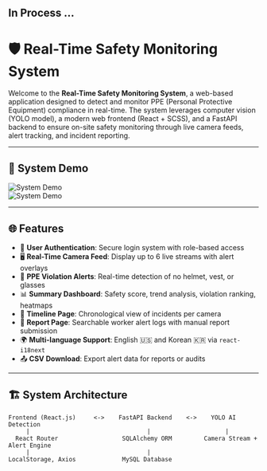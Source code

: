 ## In Process ...

# 🛡️ Real-Time Safety Monitoring System

Welcome to the **Real-Time Safety Monitoring System**, a web-based application designed to detect and monitor PPE (Personal Protective Equipment) compliance in real-time. The system leverages computer vision (YOLO model), a modern web frontend (React + SCSS), and a FastAPI backend to ensure on-site safety monitoring through live camera feeds, alert tracking, and incident reporting.

---

## 📸 System Demo

![System Demo](./Documents/SafetyAI_WelcomePage.gif) <br>
![System Demo](./Documents/SafetyAI_Dashboard_Summary.gif)

---

## 🌐 Features

- 🔐 **User Authentication**: Secure login system with role-based access
- 🖥️ **Real-Time Camera Feed**: Display up to 6 live streams with alert overlays
- 🚨 **PPE Violation Alerts**: Real-time detection of no helmet, vest, or glasses
- 📊 **Summary Dashboard**: Safety score, trend analysis, violation ranking, heatmaps
- 📆 **Timeline Page**: Chronological view of incidents per camera
- 📁 **Report Page**: Searchable worker alert logs with manual report submission
- 🌍 **Multi-language Support**: English 🇺🇸 and Korean 🇰🇷 via `react-i18next`
- 📤 **CSV Download**: Export alert data for reports or audits

---

## 🏗️ System Architecture

```plaintext
Frontend (React.js)     <->    FastAPI Backend    <->    YOLO AI Detection
     |                                 |                     |
  React Router                  SQLAlchemy ORM         Camera Stream + Alert Engine
     |                                 |
LocalStorage, Axios             MySQL Database
